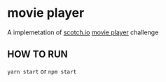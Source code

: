 # movie player

A implemetation of [scotch.io](https://scotch.io/) [movie player](https://scotch.io/bar-talk/code-challenge-5-build-a-movie-player) challenge

## HOW TO RUN

`yarn start` or `npm start`
